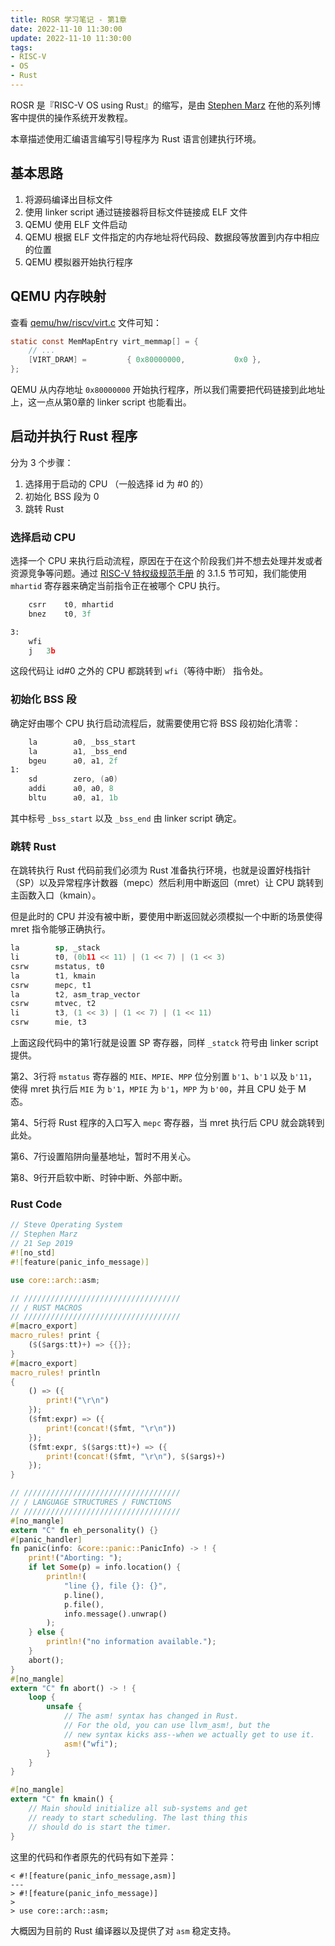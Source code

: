 ```yaml
---
title: ROSR 学习笔记 - 第1章
date: 2022-11-10 11:30:00
update: 2022-11-10 11:30:00
tags:
- RISC-V
- OS
- Rust
---
```


ROSR 是『RISC-V OS using Rust』的缩写，是由 [Stephen Marz](https://osblog.stephenmarz.com/) 在他的系列博客中提供的操作系统开发教程。

本章描述使用汇编语言编写引导程序为 Rust 语言创建执行环境。

<!-- more -->

## 基本思路

1. 将源码编译出目标文件
2. 使用 linker script 通过链接器将目标文件链接成 ELF 文件
3. QEMU 使用 ELF 文件启动
4. QEMU 根据 ELF 文件指定的内存地址将代码段、数据段等放置到内存中相应的位置
5. QEMU 模拟器开始执行程序

## QEMU 内存映射

查看 [qemu/hw/riscv/virt.c](https://github.com/qemu/qemu/blob/master/hw/riscv/virt.c) 文件可知：

```C
static const MemMapEntry virt_memmap[] = {
    // ...
    [VIRT_DRAM] =         { 0x80000000,           0x0 },
};
```

QEMU 从内存地址 `0x80000000` 开始执行程序，所以我们需要把代码链接到此地址上，这一点从第0章的 linker script 也能看出。

## 启动并执行 Rust 程序

分为 3 个步骤：

1. 选择用于启动的 CPU （一般选择 id 为 #0 的）
2. 初始化 BSS 段为 0
3. 跳转 Rust

### 选择启动 CPU

选择一个 CPU 来执行启动流程，原因在于在这个阶段我们并不想去处理并发或者资源竞争等问题。通过 [RISC-V 特权级规范手册](https://github.com/riscv/riscv-isa-manual) 的 3.1.5 节可知，我们能使用 `mhartid` 寄存器来确定当前指令正在被哪个 CPU 执行。

```asm
	csrr	t0, mhartid
	bnez	t0, 3f

3:
	wfi
	j	3b
```

这段代码让 id#0 之外的 CPU 都跳转到 `wfi`（等待中断） 指令处。

### 初始化 BSS 段

确定好由哪个 CPU 执行启动流程后，就需要使用它将 BSS 段初始化清零：

```asm
	la        a0, _bss_start
	la        a1, _bss_end
	bgeu      a0, a1, 2f
1:
	sd        zero, (a0)
	addi      a0, a0, 8
	bltu      a0, a1, 1b
```

其中标号 `_bss_start` 以及 `_bss_end` 由 linker script 确定。

### 跳转 Rust

在跳转执行 Rust 代码前我们必须为 Rust 准备执行环境，也就是设置好栈指针（SP）以及异常程序计数器（mepc）然后利用中断返回（mret）让 CPU 跳转到主函数入口（kmain）。

但是此时的 CPU 并没有被中断，要使用中断返回就必须模拟一个中断的场景使得 mret 指令能够正确执行。

```asm
la        sp, _stack
li        t0, (0b11 << 11) | (1 << 7) | (1 << 3)
csrw      mstatus, t0
la        t1, kmain
csrw      mepc, t1
la        t2, asm_trap_vector
csrw      mtvec, t2
li        t3, (1 << 3) | (1 << 7) | (1 << 11)
csrw      mie, t3
```

上面这段代码中的第1行就是设置 SP 寄存器，同样 `_statck` 符号由 linker script 提供。

第2、3行将 `mstatus` 寄存器的 `MIE`、`MPIE`、`MPP` 位分别置 `b'1`、`b'1` 以及 `b'11`，使得 mret 执行后 `MIE` 为 `b'1`，`MPIE` 为 `b'1`，`MPP` 为 `b'00`，并且 CPU 处于 M 态。

第4、5行将 Rust 程序的入口写入 `mepc` 寄存器，当 mret 执行后 CPU 就会跳转到此处。

第6、7行设置陷阱向量基地址，暂时不用关心。

第8、9行开启软中断、时钟中断、外部中断。

### Rust Code

```Rust
// Steve Operating System
// Stephen Marz
// 21 Sep 2019
#![no_std]
#![feature(panic_info_message)]

use core::arch::asm;

// ///////////////////////////////////
// / RUST MACROS
// ///////////////////////////////////
#[macro_export]
macro_rules! print {
    ($($args:tt)+) => {{}};
}
#[macro_export]
macro_rules! println
{
	() => ({
		print!("\r\n")
	});
	($fmt:expr) => ({
		print!(concat!($fmt, "\r\n"))
	});
	($fmt:expr, $($args:tt)+) => ({
		print!(concat!($fmt, "\r\n"), $($args)+)
	});
}

// ///////////////////////////////////
// / LANGUAGE STRUCTURES / FUNCTIONS
// ///////////////////////////////////
#[no_mangle]
extern "C" fn eh_personality() {}
#[panic_handler]
fn panic(info: &core::panic::PanicInfo) -> ! {
    print!("Aborting: ");
    if let Some(p) = info.location() {
        println!(
            "line {}, file {}: {}",
            p.line(),
            p.file(),
            info.message().unwrap()
        );
    } else {
        println!("no information available.");
    }
    abort();
}
#[no_mangle]
extern "C" fn abort() -> ! {
    loop {
        unsafe {
            // The asm! syntax has changed in Rust.
            // For the old, you can use llvm_asm!, but the
            // new syntax kicks ass--when we actually get to use it.
            asm!("wfi");
        }
    }
}

#[no_mangle]
extern "C" fn kmain() {
    // Main should initialize all sub-systems and get
    // ready to start scheduling. The last thing this
    // should do is start the timer.
}
```

这里的代码和作者原先的代码有如下差异：

```plaintext
< #![feature(panic_info_message,asm)]
---
> #![feature(panic_info_message)]
>
> use core::arch::asm;
```

大概因为目前的 Rust 编译器以及提供了对 `asm` 稳定支持。

